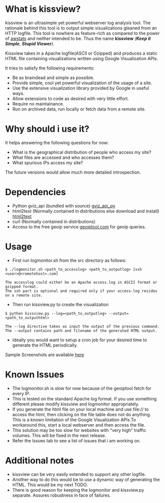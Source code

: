 # What is kissview? #
kissview  is an ultrasimple yet powerful webserver log analysis tool. The rationale behind this tool is to output simple visualizations gleaned from an HTTP logfile. This tool is nowhere as feature-rich as compared to the power of [awstats](http://awstats.sourceforge.net/) and neither intended to be. Thus the name **kissview** _(**Keep it Simple**, **Stupid Viewer**)_.

Kissview takes in a Apache logfile(ASCII or Gzipped) and produces a static HTML file containing  visualizations written using Google Visualization APIs.

It tries to satisfy the following requirements:
  * Be as braindead and simple as possible.
  * Provide simple, cool yet powerful visualization of the usage of a site.
  * Use the extensive visualization library provided by Google in useful ways.
  * Allow extensions to code as desired with very little effort.
  * Require no maintainance.
  * Run on archived data, run locally or fetch data from a remote site.

# Why should i use it? #
It helps answering the following questions for now:
  * What is the geographical distribution of people who access my site?
  * What files are accessed and who accesses them?
  * What spurious IPs access my site?

The future versions would allow much more detailed introspection.

# Dependencies #
  * Python gviz\_api (bundled with source) [gviz\_api\_py](http://code.google.com/apis/visualization/documentation/dev/gviz_api_lib.html)
  * html2text (Normally contained in distributions else download and install) [html2text](http://www.mbayer.de/html2text/)
  * curl (Normally contained in distributions)
  * Access to the free geoip service [geoiptool.com](http://geoiptool.com) for geoip queries.

# Usage #
  * First run logmonitor.sh from the src directory as follows:
```
$ ./logmonitor.sh <path_to_accesslog> <path_to_outputlog> [ssh <user>@<remotehost>.com]

The accesslog could either be an Apache access.log in ASCII format or gzipped format.
The ssh part is optional and required only if your access-log resides on a remote site.
```


  * Then run kissview.py to create the visualization
```
$ python kissview.py --log=<path_to_outputlog> --output=<path_to_outputhtml>

The --log directive takes as input the output of the previous command.
The --output contains path and filename of the generated HTML output.
```

  * Ideally you would want to setup a cron job for your desired time to generate the HTML periodically.

Sample Screenshots are available [here](Screenshots.md)

# Known Issues #
  * The logmonitor.sh is slow for now because of the geoiptool fetch for every IP.
  * This is tested on the standard Apache log format. If you use something different please modify kissview and logmonitor appropriately.
  * If you generate the html file on your local machine and use file:// to access the html, then clicking on the file table does not do anything. This is a known limitation of the Google Visualization APIs.To workaround this, start a local webserver and then access the file.
  * This solution may be too slow for websites with "very high" traffic volumes. This will be fixed in the next release.
  * Refer the Issues tab to see a list of issues that i am working on.

# Additional notes #
  * kissview can be very easily extended to support any other logfile.
  * Another way to do this would be to use a dynamic way of generating the HTML. This would be my next TODO.
  * There is good reason for keeping the logmonitor and kissview.py separate. Assures robustness in face of failures.